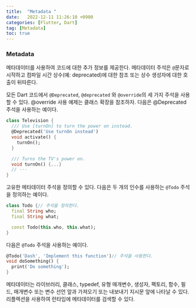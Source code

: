 ```yaml
---
title:  "Metadata "  
date:   2022-12-11 11:26:10 +0900
categories: [Flutter, Dart]
tag: [Metadata]
toc: true
---
```

### Metadata

메타데이터를 사용하여 코드에 대한 추가 정보를 제공한다. 메타데이터 주석은 `@`문자로 시작하고 컴파일 시간 상수(예: deprecated)에 대한 참조 또는 상수 생성자에 대한 호출이 뒤따른다.

모든 Dart 코드에서 `@Deprecated`, `@deprecated` 와 `@override`의 세 가지 주석을 사용할 수 있다. @override 사용 예제는 클래스 확장을 참조하자. 다음은 @Deprecated 주석을 사용하는 예이다.

``` dart
class Television {
  /// Use [turnOn] to turn the power on instead.
  @Deprecated('Use turnOn instead')
  void activate() {
    turnOn();
  }

  /// Turns the TV's power on.
  void turnOn() {...}
  // ···
}
```

고유한 메타데이터 주석을 정의할 수 있다. 다음은 두 개의 인수를 사용하는 `@Todo` 주석을 정의하는 예이다.

``` dart
class Todo {// 주석을 정의한다.
  final String who;
  final String what;

  const Todo(this.who, this.what);
}
```

다음은 `@Todo` 주석을 사용하는 예이다.

```dart
@Todo('Dash', 'Implement this function')// 주석을 사용한다.
void doSomething() {
  print('Do something');
}
```

메타데이터는 라이브러리, 클래스, typedef, 유형 매개변수, 생성자, 팩토리, 함수, 필드, 매개변수 또는 변수 선언 앞과 가져오기 또는 내보내기 지시문 앞에 나타날 수 있다. 리플렉션을 사용하여 런타임에 메타데이터를 검색할 수 있다.
